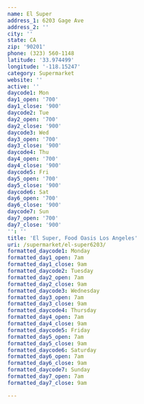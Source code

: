 ```yaml
---
name: El Super
address_1: 6203 Gage Ave
address_2: ''
city: ''
state: CA
zip: '90201'
phone: (323) 560-1148
latitude: '33.974499'
longitude: '-118.15247'
category: Supermarket
website: ''
active: ''
daycode1: Mon
day1_open: '700'
day1_close: '900'
daycode2: Tue
day2_open: '700'
day2_close: '900'
daycode3: Wed
day3_open: '700'
day3_close: '900'
daycode4: Thu
day4_open: '700'
day4_close: '900'
daycode5: Fri
day5_open: '700'
day5_close: '900'
daycode6: Sat
day6_open: '700'
day6_close: '900'
daycode7: Sun
day7_open: '700'
day7_close: '900'
'': ''
title: 'El Super, Food Oasis Los Angeles'
uri: /supermarket/el-super6203/
formatted_daycode1: Monday
formatted_day1_open: 7am
formatted_day1_close: 9am
formatted_daycode2: Tuesday
formatted_day2_open: 7am
formatted_day2_close: 9am
formatted_daycode3: Wednesday
formatted_day3_open: 7am
formatted_day3_close: 9am
formatted_daycode4: Thursday
formatted_day4_open: 7am
formatted_day4_close: 9am
formatted_daycode5: Friday
formatted_day5_open: 7am
formatted_day5_close: 9am
formatted_daycode6: Saturday
formatted_day6_open: 7am
formatted_day6_close: 9am
formatted_daycode7: Sunday
formatted_day7_open: 7am
formatted_day7_close: 9am

---
```

